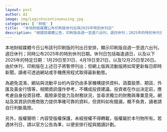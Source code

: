 ```yaml
---
layout: post
author: AI
image: img/Logintocontinueusing.jpg
categories: [ '財經' ]
title:  "本地財經媒體公布印刷版休刊日與2025年特別休刊日"
description: "根據該媒體公告，印刷版自週一至週六出刊，週日休刊；2025年的特別休刊日為1月29日至31日、4月19日至21日，以及12月25日至26日。休刊日印刷版暫停發行，網路版與流動版每日更新，資訊來源涵蓋股票、期貨、外匯及黃金行情，僅供參考，不構成投資建議；投資者應考慮自身目標、風險承受能力及財務狀況，並尋求獨立的財務與專業意見。遇休刊日以官方公告為準，內容受版權保護，未經授權不得轉載。"
---
```

本地財經媒體今日公布該刊印刷版的刊出日安排，顯示印刷版自週一至週六出刊，週日休刊；同時公布2025年的特別休刊日期。休刊日包括每逢週日，以及以下2025年的特定日期：1月29日至31日、4月19日至21日，以及12月25日至26日。由於休刊，印刷版在上述日子將暫停刊出；但網上版與流動版將如常更新每日即時新聞，讀者可透過網站或手機應用程式取得最新動態。

為避免混淆，網站與流動平台的內容仍由多家機構提供資料，涵蓋股票、期貨、外匯及黃金行情等，相關資訊僅作參考，不構成投資建議。投資者在作出決定前，應考慮自身投資目標、風險承受能力及財務狀況，並尋求獨立的財務與專業意見。網站及其資訊供應商致力提供準確可靠的資料，但資料如有錯漏，概不負責，讀者請自行判斷風險。

另外，版權聲明：內容受版權保護，未經授權不得轉載，版權屬於本刊物所有。若遇休刊日，請以官方公告為準，以便安排行程與閱讀計劃。